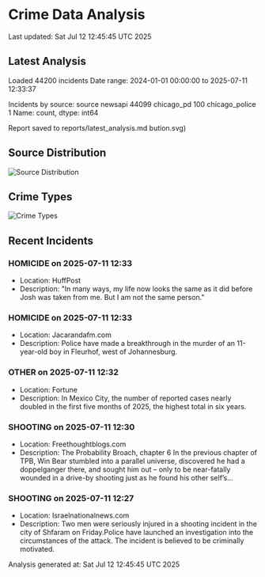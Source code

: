 # Crime Data Analysis
Last updated: Sat Jul 12 12:45:45 UTC 2025

## Latest Analysis

Loaded 44200 incidents
Date range: 2024-01-01 00:00:00 to 2025-07-11 12:33:37

Incidents by source:
source
newsapi           44099
chicago_pd          100
chicago_police        1
Name: count, dtype: int64

Report saved to reports/latest_analysis.md
bution.svg)

## Source Distribution
![Source Distribution](images/source_distribution.svg)

## Crime Types
![Crime Types](images/crime_types.svg)

## Recent Incidents

### HOMICIDE on 2025-07-11 12:33
- Location: HuffPost
- Description: "In many ways, my life now looks the same as it did before Josh was taken from me. But I am not the same person."


### HOMICIDE on 2025-07-11 12:33
- Location: Jacarandafm.com
- Description: Police have made a breakthrough in the murder of an 11-year-old boy in Fleurhof, west of Johannesburg.


### OTHER on 2025-07-11 12:32
- Location: Fortune
- Description: In Mexico City, the number of reported cases nearly doubled in the first five months of 2025, the highest total in six years.


### SHOOTING on 2025-07-11 12:30
- Location: Freethoughtblogs.com
- Description: The Probability Broach, chapter 6 In the previous chapter of TPB, Win Bear stumbled into a parallel universe, discovered he had a doppelganger there, and sought him out – only to be near-fatally wounded in a drive-by shooting just as he found his other self’s…


### SHOOTING on 2025-07-11 12:27
- Location: Israelnationalnews.com
- Description: Two men were seriously injured in a shooting incident in the city of Shfaram &#111;n Friday.Police have launched an investigation into the circumstances of the attack. The incident is believed to be criminally motivated.

Analysis generated at: Sat Jul 12 12:45:45 UTC 2025
